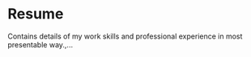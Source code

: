 # Resume
Contains details of my work skills and professional experience in most presentable way.,...
